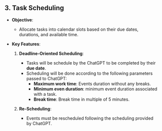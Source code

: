 ﻿## 3. Task Scheduling

- **Objective**:
  - Allocate tasks into calendar slots based on their due dates, durations, and available time.

- **Key Features**:
  1. **Deadline-Oriented Scheduling**:
     - Tasks will be schedule by the ChatGPT to be completed by their **due date**.
     - Scheduling will be done according to the following parameters passed to ChatGPT:
       - **Maximum work time**: Events duration without any breaks.
       - **Minimum even duration**: minimum event duration associated with a task.
       - **Break time**: Break time in multiple of 5 minutes.
     
  5. **Re-Scheduling**:
     - Events must be rescheduled following the scheduling provided by ChatGPT.